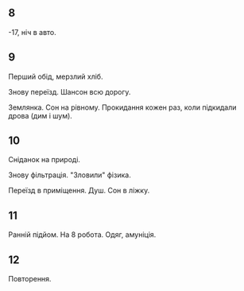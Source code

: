 ## 8

-17, ніч в авто.

## 9

Перший обід, мерзлий хліб.

Знову переїзд. Шансон всю дорогу.

Землянка. Сон на рівному. Прокидання кожен раз, коли підкидали дрова (дим і шум).

## 10

Сніданок на природі.

Знову фільтрація. "Зловили" фізика.

Переїзд в приміщення. Душ. Сон в ліжку.

## 11

Ранній підйом. На 8 робота. Одяг, амуніція.

## 12

Повторення.
